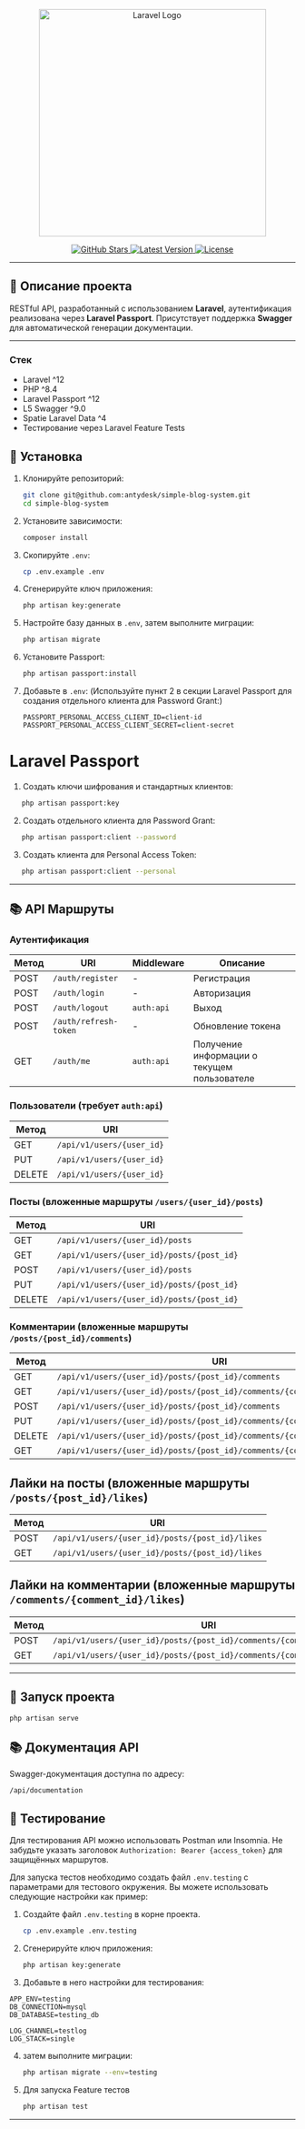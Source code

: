 <p align="center">
    <a href="https://laravel.com" target="_blank">
        <img src="https://raw.githubusercontent.com/laravel/art/master/logo-lockup/5%20SVG/2%20CMYK/1%20Full%20Color/laravel-logolockup-cmyk-red.svg" width="400" alt="Laravel Logo">
    </a>
</p>

<p align="center">
    <a href="https://github.com/dunglas/frankenphp">
        <img src="https://img.shields.io/github/stars/dunglas/frankenphp.svg" alt="GitHub Stars">
    </a>
    <a href="https://packagist.org/packages/dunglas/frankenphp">
        <img src="https://img.shields.io/packagist/v/dunglas/frankenphp.svg" alt="Latest Version">
    </a>
    <a href="https://github.com/dunglas/frankenphp/blob/main/LICENSE">
        <img src="https://img.shields.io/github/license/dunglas/frankenphp.svg" alt="License">
    </a>
</p>

---

## 📘 Описание проекта

RESTful API, разработанный с использованием **Laravel**, аутентификация реализована через **Laravel Passport**.
Присутствует поддержка **Swagger** для автоматической генерации документации.

---

### Стек

- Laravel ^12
- PHP ^8.4
- Laravel Passport ^12
- L5 Swagger ^9.0
- Spatie Laravel Data ^4
- Тестирование через Laravel Feature Tests

## 🚀 Установка

1. Клонируйте репозиторий:
   ```bash
   git clone git@github.com:antydesk/simple-blog-system.git
   cd simple-blog-system
   ```

2. Установите зависимости:
   ```bash
   composer install
   ```

3. Скопируйте `.env`:
   ```bash
   cp .env.example .env
   ```

4. Сгенерируйте ключ приложения:
   ```bash
   php artisan key:generate
   ```

5. Настройте базу данных в `.env`, затем выполните миграции:
   ```bash
   php artisan migrate
   ```

6. Установите Passport:
   ```bash
   php artisan passport:install
   ```

7. Добавьте в `.env`: (Используйте пункт 2 в секции Laravel Passport для создания отдельного клиента для Password Grant:)
   ```env
   PASSPORT_PERSONAL_ACCESS_CLIENT_ID=client-id
   PASSPORT_PERSONAL_ACCESS_CLIENT_SECRET=client-secret
   ```
# Laravel Passport

1. Создать ключи шифрования и стандартных клиентов:
 ```bash
    php artisan passport:key
```

2. Создать отдельного клиента для Password Grant:
 ```bash
    php artisan passport:client --password
```

3. Создать клиента для Personal Access Token:
 ```bash
    php artisan passport:client --personal
```
---

## 📚 API Маршруты

### Аутентификация

| Метод | URI                   | Middleware | Описание                                    |
|-------|-----------------------|------------|---------------------------------------------|
| POST  | `/auth/register`      | -          | Регистрация                                 |
| POST  | `/auth/login`         | -          | Авторизация                                 |
| POST  | `/auth/logout`        | `auth:api` | Выход                                       |
| POST  | `/auth/refresh-token` | -          | Обновление токена                           |
| GET   | `/auth/me`            | `auth:api` | Получение информации о текущем пользователе |

### Пользователи (требует `auth:api`)

| Метод  | URI                       |
|--------|---------------------------|
| GET    | `/api/v1/users/{user_id}` |
| PUT    | `/api/v1/users/{user_id}` |
| DELETE | `/api/v1/users/{user_id}` |

### Посты (вложенные маршруты `/users/{user_id}/posts`)

| Метод  | URI                                |
|--------|------------------------------------|
| GET    | `/api/v1/users/{user_id}/posts`           |
| GET    | `/api/v1/users/{user_id}/posts/{post_id}` |
| POST   | `/api/v1/users/{user_id}/posts`           |
| PUT    | `/api/v1/users/{user_id}/posts/{post_id}` |
| DELETE | `/api/v1/users/{user_id}/posts/{post_id}` |

### Комментарии (вложенные маршруты `/posts/{post_id}/comments`)

| Метод  | URI                                                               |
|--------|-------------------------------------------------------------------|
| GET    | `/api/v1/users/{user_id}/posts/{post_id}/comments`                       |
| GET    | `/api/v1/users/{user_id}/posts/{post_id}/comments/{comment_id}`          |
| POST   | `/api/v1/users/{user_id}/posts/{post_id}/comments`                       |
| PUT    | `/api/v1/users/{user_id}/posts/{post_id}/comments/{comment_id}`          |
| DELETE | `/api/v1/users/{user_id}/posts/{post_id}/comments/{comment_id}`          |
| GET    | `/api/v1/users/{user_id}/posts/{post_id}/comments/{comment_id}/children` |


## Лайки на посты (вложенные маршруты `/posts/{post_id}/likes`)

| Метод | URI                                                  |
|--------|------------------------------------------------------|
| POST   | `/api/v1/users/{user_id}/posts/{post_id}/likes`     |
| GET    | `/api/v1/users/{user_id}/posts/{post_id}/likes`     |

## Лайки на комментарии (вложенные маршруты `/comments/{comment_id}/likes`)

| Метод | URI                                                                 |
|--------|----------------------------------------------------------------------|
| POST   | `/api/v1/users/{user_id}/posts/{post_id}/comments/{comment_id}/likes` |
| GET    | `/api/v1/users/{user_id}/posts/{post_id}/comments/{comment_id}/likes` |

---

## 🚀 Запуск проекта
   ```bash
   php artisan serve
   ```

## 📚 Документация API

Swagger-документация доступна по адресу:
   ```cp
   /api/documentation
   ```

## 🧪 Тестирование

Для тестирования API можно использовать Postman или Insomnia. Не забудьте указать заголовок
`Authorization: Bearer {access_token}` для защищённых маршрутов.


Для запуска тестов необходимо создать файл `.env.testing` с параметрами для тестового окружения. Вы можете использовать следующие настройки как пример:

1. Создайте файл `.env.testing` в корне проекта.
   ```bash
   cp .env.example .env.testing
   ```
2. Сгенерируйте ключ приложения:
    ```bash
    php artisan key:generate
    ```

3. Добавьте в него настройки для тестирования:

```dotenv
APP_ENV=testing
DB_CONNECTION=mysql
DB_DATABASE=testing_db

LOG_CHANNEL=testlog
LOG_STACK=single
```

4. затем выполните миграции:
   ```bash
   php artisan migrate --env=testing
   ```

5. Для запуска Feature тестов
   ```bash
   php artisan test
   ```

---

